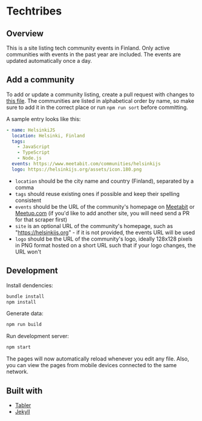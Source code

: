 # Techtribes

## Overview

This is a site listing tech community events in Finland. Only active communities with events in the past year are included. The events are updated automatically once a day.

## Add a community

To add or update a community listing, create a pull request with changes to [this file](site/_data/input.yml). The communities are listed in alphabetical order by name, so make sure to add it in the correct place or run `npm run sort` before committing.

A sample entry looks like this:

```yaml
- name: HelsinkiJS
  location: Helsinki, Finland
  tags:
    - JavaScript
    - TypeScript
    - Node.js
  events: https://www.meetabit.com/communities/helsinkijs
  logo: https://helsinkijs.org/assets/icon.180.png
```

- `location` should be the city name and country (Finland), separated by a comma
- `tags` should reuse existing ones if possible and keep their spelling consistent
- `events` should be the URL of the community's homepage on [Meetabit](https://www.meetabit.com/) or [Meetup.com](https://www.meetup.com/) (if you'd like to add another site, you will need send a PR for that scraper first)
- `site` is an optional URL of the community's homepage, such as "https://helsinkijs.org" - if it is not provided, the events URL will be used
- `logo` should be the URL of the community's logo, ideally 128x128 pixels in PNG format hosted on a short URL such that if your logo changes, the URL won't

## Development

Install dendencies:

```bash
bundle install
npm install
```

Generate data:

```bash
npm run build
```

Run development server:

```bash
npm start
```

The pages will now automatically reload whenever you edit any file. Also, you can view the pages from mobile devices connected to the same network.

## Built with

- [Tabler](https://tabler.io/)
- [Jekyll](https://jekyllrb.com/)
